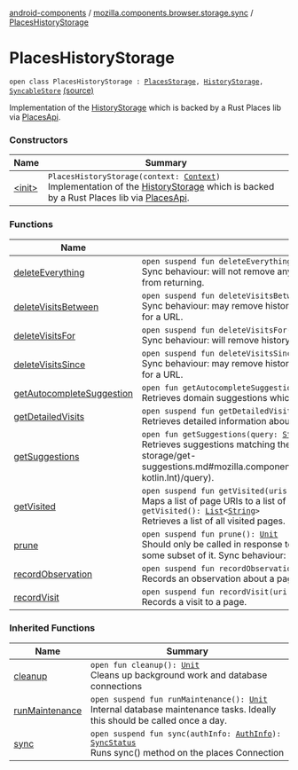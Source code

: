 [android-components](../../index.md) / [mozilla.components.browser.storage.sync](../index.md) / [PlacesHistoryStorage](./index.md)

# PlacesHistoryStorage

`open class PlacesHistoryStorage : `[`PlacesStorage`](../-places-storage/index.md)`, `[`HistoryStorage`](../../mozilla.components.concept.storage/-history-storage/index.md)`, `[`SyncableStore`](../../mozilla.components.concept.sync/-syncable-store/index.md) [(source)](https://github.com/mozilla-mobile/android-components/blob/master/components/browser/storage-sync/src/main/java/mozilla/components/browser/storage/sync/PlacesHistoryStorage.kt#L27)

Implementation of the [HistoryStorage](../../mozilla.components.concept.storage/-history-storage/index.md) which is backed by a Rust Places lib via [PlacesApi](#).

### Constructors

| Name | Summary |
|---|---|
| [&lt;init&gt;](-init-.md) | `PlacesHistoryStorage(context: `[`Context`](https://developer.android.com/reference/android/content/Context.html)`)`<br>Implementation of the [HistoryStorage](../../mozilla.components.concept.storage/-history-storage/index.md) which is backed by a Rust Places lib via [PlacesApi](#). |

### Functions

| Name | Summary |
|---|---|
| [deleteEverything](delete-everything.md) | `open suspend fun deleteEverything(): `[`Unit`](https://kotlinlang.org/api/latest/jvm/stdlib/kotlin/-unit/index.html)<br>Sync behaviour: will not remove any history from remote devices, but it will prevent deleted history from returning. |
| [deleteVisitsBetween](delete-visits-between.md) | `open suspend fun deleteVisitsBetween(startTime: `[`Long`](https://kotlinlang.org/api/latest/jvm/stdlib/kotlin/-long/index.html)`, endTime: `[`Long`](https://kotlinlang.org/api/latest/jvm/stdlib/kotlin/-long/index.html)`): `[`Unit`](https://kotlinlang.org/api/latest/jvm/stdlib/kotlin/-unit/index.html)<br>Sync behaviour: may remove history from remote devices, if the removed visits were the only ones for a URL. |
| [deleteVisitsFor](delete-visits-for.md) | `open suspend fun deleteVisitsFor(url: `[`String`](https://kotlinlang.org/api/latest/jvm/stdlib/kotlin/-string/index.html)`): `[`Unit`](https://kotlinlang.org/api/latest/jvm/stdlib/kotlin/-unit/index.html)<br>Sync behaviour: will remove history from remote devices. |
| [deleteVisitsSince](delete-visits-since.md) | `open suspend fun deleteVisitsSince(since: `[`Long`](https://kotlinlang.org/api/latest/jvm/stdlib/kotlin/-long/index.html)`): `[`Unit`](https://kotlinlang.org/api/latest/jvm/stdlib/kotlin/-unit/index.html)<br>Sync behaviour: may remove history from remote devices, if the removed visits were the only ones for a URL. |
| [getAutocompleteSuggestion](get-autocomplete-suggestion.md) | `open fun getAutocompleteSuggestion(query: `[`String`](https://kotlinlang.org/api/latest/jvm/stdlib/kotlin/-string/index.html)`): `[`HistoryAutocompleteResult`](../../mozilla.components.concept.storage/-history-autocomplete-result/index.md)`?`<br>Retrieves domain suggestions which best match the [query](../../mozilla.components.concept.storage/-history-storage/get-autocomplete-suggestion.md#mozilla.components.concept.storage.HistoryStorage$getAutocompleteSuggestion(kotlin.String)/query). |
| [getDetailedVisits](get-detailed-visits.md) | `open suspend fun getDetailedVisits(start: `[`Long`](https://kotlinlang.org/api/latest/jvm/stdlib/kotlin/-long/index.html)`, end: `[`Long`](https://kotlinlang.org/api/latest/jvm/stdlib/kotlin/-long/index.html)`): `[`List`](https://kotlinlang.org/api/latest/jvm/stdlib/kotlin.collections/-list/index.html)`<`[`VisitInfo`](../../mozilla.components.concept.storage/-visit-info/index.md)`>`<br>Retrieves detailed information about all visits that occurred in the given time range. |
| [getSuggestions](get-suggestions.md) | `open fun getSuggestions(query: `[`String`](https://kotlinlang.org/api/latest/jvm/stdlib/kotlin/-string/index.html)`, limit: `[`Int`](https://kotlinlang.org/api/latest/jvm/stdlib/kotlin/-int/index.html)`): `[`List`](https://kotlinlang.org/api/latest/jvm/stdlib/kotlin.collections/-list/index.html)`<`[`SearchResult`](../../mozilla.components.concept.storage/-search-result/index.md)`>`<br>Retrieves suggestions matching the [query](../../mozilla.components.concept.storage/-history-storage/get-suggestions.md#mozilla.components.concept.storage.HistoryStorage$getSuggestions(kotlin.String, kotlin.Int)/query). |
| [getVisited](get-visited.md) | `open suspend fun getVisited(uris: `[`List`](https://kotlinlang.org/api/latest/jvm/stdlib/kotlin.collections/-list/index.html)`<`[`String`](https://kotlinlang.org/api/latest/jvm/stdlib/kotlin/-string/index.html)`>): `[`List`](https://kotlinlang.org/api/latest/jvm/stdlib/kotlin.collections/-list/index.html)`<`[`Boolean`](https://kotlinlang.org/api/latest/jvm/stdlib/kotlin/-boolean/index.html)`>`<br>Maps a list of page URIs to a list of booleans indicating if each URI was visited.`open suspend fun getVisited(): `[`List`](https://kotlinlang.org/api/latest/jvm/stdlib/kotlin.collections/-list/index.html)`<`[`String`](https://kotlinlang.org/api/latest/jvm/stdlib/kotlin/-string/index.html)`>`<br>Retrieves a list of all visited pages. |
| [prune](prune.md) | `open suspend fun prune(): `[`Unit`](https://kotlinlang.org/api/latest/jvm/stdlib/kotlin/-unit/index.html)<br>Should only be called in response to severe disk storage pressure. May delete all of the data, or some subset of it. Sync behaviour: will not remove history from remote clients. |
| [recordObservation](record-observation.md) | `open suspend fun recordObservation(uri: `[`String`](https://kotlinlang.org/api/latest/jvm/stdlib/kotlin/-string/index.html)`, observation: `[`PageObservation`](../../mozilla.components.concept.storage/-page-observation/index.md)`): `[`Unit`](https://kotlinlang.org/api/latest/jvm/stdlib/kotlin/-unit/index.html)<br>Records an observation about a page. |
| [recordVisit](record-visit.md) | `open suspend fun recordVisit(uri: `[`String`](https://kotlinlang.org/api/latest/jvm/stdlib/kotlin/-string/index.html)`, visitType: `[`VisitType`](../../mozilla.components.concept.storage/-visit-type/index.md)`): `[`Unit`](https://kotlinlang.org/api/latest/jvm/stdlib/kotlin/-unit/index.html)<br>Records a visit to a page. |

### Inherited Functions

| Name | Summary |
|---|---|
| [cleanup](../-places-storage/cleanup.md) | `open fun cleanup(): `[`Unit`](https://kotlinlang.org/api/latest/jvm/stdlib/kotlin/-unit/index.html)<br>Cleans up background work and database connections |
| [runMaintenance](../-places-storage/run-maintenance.md) | `open suspend fun runMaintenance(): `[`Unit`](https://kotlinlang.org/api/latest/jvm/stdlib/kotlin/-unit/index.html)<br>Internal database maintenance tasks. Ideally this should be called once a day. |
| [sync](../-places-storage/sync.md) | `open suspend fun sync(authInfo: `[`AuthInfo`](../../mozilla.components.concept.sync/-auth-info/index.md)`): `[`SyncStatus`](../../mozilla.components.concept.sync/-sync-status/index.md)<br>Runs sync() method on the places Connection |
